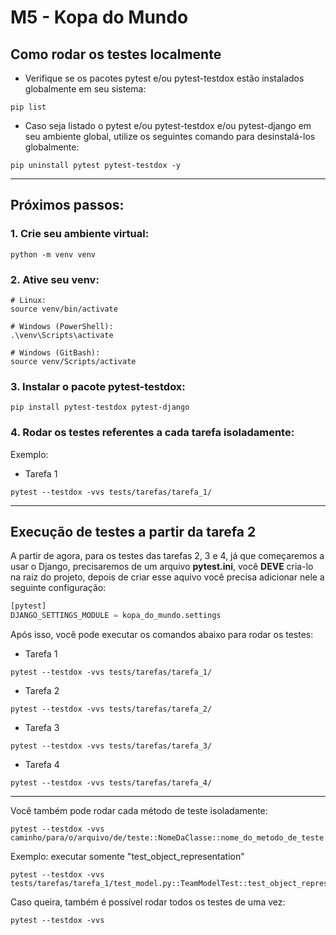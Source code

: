 # M5 - Kopa do Mundo

## Como rodar os testes localmente

- Verifique se os pacotes pytest e/ou pytest-testdox estão instalados globalmente em seu sistema:

```shell
pip list
```

- Caso seja listado o pytest e/ou pytest-testdox e/ou pytest-django em seu ambiente global, utilize os seguintes comando para desinstalá-los globalmente:

```shell
pip uninstall pytest pytest-testdox -y
```

---

## Próximos passos:

### 1. Crie seu ambiente virtual:

```shell
python -m venv venv
```

### 2. Ative seu venv:

```shell
# Linux:
source venv/bin/activate

# Windows (PowerShell):
.\venv\Scripts\activate

# Windows (GitBash):
source venv/Scripts/activate
```

### 3. Instalar o pacote <strong>pytest-testdox</strong>:

```shell
pip install pytest-testdox pytest-django
```

### 4. Rodar os testes referentes a cada tarefa isoladamente:

Exemplo:

- Tarefa 1

```shell
pytest --testdox -vvs tests/tarefas/tarefa_1/
```

---

## Execução de testes a partir da tarefa 2

A partir de agora, para os testes das tarefas 2, 3 e 4, já que começaremos a usar o Django, precisaremos de um arquivo **pytest.ini**, você **DEVE** cria-lo na raiz do projeto, depois de criar esse aquivo você precisa adicionar nele a seguinte configuração:

```python
[pytest]
DJANGO_SETTINGS_MODULE = kopa_do_mundo.settings
```

Após isso, você pode executar os comandos abaixo para rodar os testes:

- Tarefa 1

```shell
pytest --testdox -vvs tests/tarefas/tarefa_1/
```

- Tarefa 2

```shell
pytest --testdox -vvs tests/tarefas/tarefa_2/
```

- Tarefa 3

```shell
pytest --testdox -vvs tests/tarefas/tarefa_3/
```

- Tarefa 4

```shellc
pytest --testdox -vvs tests/tarefas/tarefa_4/
```

---

Você também pode rodar cada método de teste isoladamente:

```shell
pytest --testdox -vvs caminho/para/o/arquivo/de/teste::NomeDaClasse::nome_do_metodo_de_teste
```

Exemplo: executar somente "test_object_representation"

```shell
pytest --testdox -vvs tests/tarefas/tarefa_1/test_model.py::TeamModelTest::test_object_representation
```

Caso queira, também é possível rodar todos os testes de uma vez:

```shell
pytest --testdox -vvs
```
